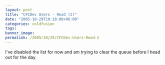 ```yaml
---
layout: post
title: "CFCDev Users - Read (2)"
date: "2005-10-29T10:10:00+06:00"
categories: coldfusion 
tags: 
banner_image: 
permalink: /2005/10/29/CFCDev-Users-Read-2
---
```


I've disabled the list for now and am trying to clear the queue before I head out for the day.